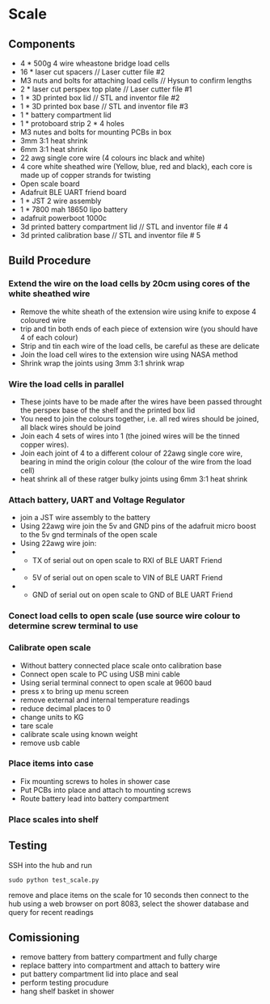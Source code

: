 # Scale
## Components

- 4 * 500g 4 wire wheastone bridge load cells
- 16 * laser cut spacers // Laser cutter file #2
- M3 nuts and bolts for attaching load cells // Hysun to confirm lengths
- 2 * laser cut perspex top plate // Laser cutter file #1
- 1 * 3D printed box lid // STL and inventor file #2
- 1 * 3D printed box base // STL and inventor file #3
- 1 * battery compartment lid
- 1 * protoboard strip 2 * 4 holes
- M3 nutes and bolts for mounting PCBs in box
- 3mm 3:1 heat shrink
- 6mm 3:1 heat shrink
- 22 awg single core wire (4 colours inc black and white)
- 4 core white sheathed wire (Yellow, blue, red and black), each core is made up of copper strands for twisting
- Open scale board
- Adafruit BLE UART friend board
- 1 * JST 2 wire assembly
- 1 * 7800 mah 18650 lipo battery
- adafruit powerboot 1000c 
- 3d printed battery compartment lid // STL and inventor file # 4
- 3d printed calibration base // STL and inventor file # 5

## Build Procedure

### Extend the wire on the load cells by 20cm using cores of the white sheathed wire

- Remove the white sheath of the extension wire using knife to expose 4 coloured wire
- trip and tin both ends of each piece of extension wire (you should have 4 of each colour)
- Strip and tin each wire of the load cells, be careful as these are delicate
- Join the load cell wires to the extension wire using NASA method
- Shrink wrap the joints using 3mm 3:1 shrink wrap

### Wire the load cells in parallel

- These joints have to be made after the wires have been passed throught the perspex base of the shelf and the printed box lid
- You need to join the colours together, i.e. all red wires should be joined, all black wires should be joind
- Join each 4 sets of wires into 1 (the joined wires will be the tinned copper wires). 
- Join each joint of 4 to a different colour of 22awg single core wire, bearing in mind the origin colour (the colour of the wire from the load cell) 
- heat shrink all of these ratger bulky joints using 6mm 3:1 heat shrink

### Attach battery, UART and Voltage Regulator
- join a JST wire assembly to the battery
- Using 22awg wire join the 5v and GND pins of the adafruit micro boost to the 5v gnd terminals of the open scale
- Using 22awg wire join: 
- - TX of serial out on open scale to RXI of BLE UART Friend
- - 5V of serial out on open scale to VIN of BLE UART Friend
- - GND of serial out on open scale to GND of BLE UART Friend

### Conect load cells to open scale (use source wire colour to determine screw terminal to use

### Calibrate open scale
- Without battery connected place scale onto calibration base 
- Connect open scale to PC using USB mini cable
- Using serial terminal connect to open scale at 9600 baud
- press x to bring up menu screen
- remove external and internal temperature readings
- reduce decimal places to 0
- change units to KG
- tare scale
- calibrate scale using known weight
- remove usb cable

### Place items into case
- Fix mounting screws to holes in shower case
- Put PCBs into place and attach to mounting screws
- Route battery lead into battery compartment

### Place scales into shelf

## Testing
SSH into the hub and run
``` 
sudo python test_scale.py 

```
remove and place items on the scale for 10 seconds then connect to the hub using a web browser on port 8083, select the shower database and query for recent readings

## Comissioning
- remove battery from battery compartment and fully charge
- replace battery into compartment and attach to battery wire
- put battery compartment lid into place and seal
- perform testing procudure
- hang shelf basket in shower





